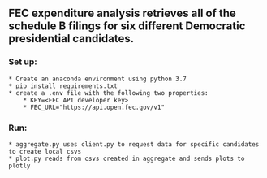 ## FEC expenditure analysis retrieves all of the schedule B filings for six different Democratic presidential candidates.

### Set up:
    * Create an anaconda environment using python 3.7
    * pip install requirements.txt
    * create a .env file with the following two properties:
        * KEY=<FEC API developer key>
        * FEC_URL="https://api.open.fec.gov/v1"

### Run: 
    * aggregate.py uses client.py to request data for specific candidates to create local csvs
    * plot.py reads from csvs created in aggregate and sends plots to plotly 